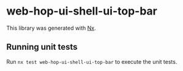 # web-hop-ui-shell-ui-top-bar

This library was generated with [Nx](https://nx.dev).

## Running unit tests

Run `nx test web-hop-ui-shell-ui-top-bar` to execute the unit tests.
